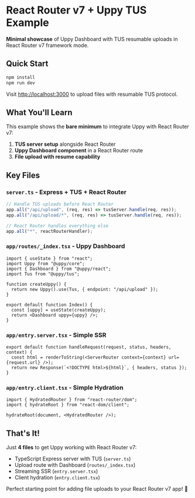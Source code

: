 # React Router v7 + Uppy TUS Example

**Minimal showcase** of Uppy Dashboard with TUS resumable uploads in React Router v7 framework mode.

## Quick Start

```bash
npm install
npm run dev
```

Visit [http://localhost:3000](http://localhost:3000) to upload files with resumable TUS protocol.

## What You'll Learn

This example shows the **bare minimum** to integrate Uppy with React Router v7:

1. **TUS server setup** alongside React Router
2. **Uppy Dashboard component** in a React Router route
3. **File upload with resume capability**

## Key Files

### `server.ts` - Express + TUS + React Router
```typescript
// Handle TUS uploads before React Router
app.all("/api/upload", (req, res) => tusServer.handle(req, res));
app.all("/api/upload/*", (req, res) => tusServer.handle(req, res));

// React Router handles everything else
app.all("*", reactRouterHandler);
```

### `app/routes/_index.tsx` - Uppy Dashboard
```tsx
import { useState } from "react";
import Uppy from "@uppy/core";
import { Dashboard } from "@uppy/react";
import Tus from "@uppy/tus";

function createUppy() {
  return new Uppy().use(Tus, { endpoint: "/api/upload" });
}

export default function Index() {
  const [uppy] = useState(createUppy);
  return <Dashboard uppy={uppy} />;
}
```

### `app/entry.server.tsx` - Simple SSR
```tsx
export default function handleRequest(request, status, headers, context) {
  const html = renderToString(<ServerRouter context={context} url={request.url} />);
  return new Response(`<!DOCTYPE html>${html}`, { headers, status });
}
```

### `app/entry.client.tsx` - Simple Hydration
```tsx
import { HydratedRouter } from "react-router/dom";
import { hydrateRoot } from "react-dom/client";

hydrateRoot(document, <HydratedRouter />);
```

## That's It!

Just **4 files** to get Uppy working with React Router v7:
- TypeScript Express server with TUS (`server.ts`)
- Upload route with Dashboard (`routes/_index.tsx`)
- Streaming SSR (`entry.server.tsx`)
- Client hydration (`entry.client.tsx`)

Perfect starting point for adding file uploads to your React Router v7 app! 🚀
